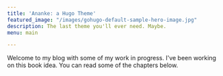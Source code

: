 ```yaml
---
title: 'Ananke: a Hugo Theme'
featured_image: "/images/gohugo-default-sample-hero-image.jpg"
description: The last theme you'll ever need. Maybe.
menu: main

---
```

Welcome to my blog with some of my work in progress. I've been working on this book idea. You can read some of the chapters below.